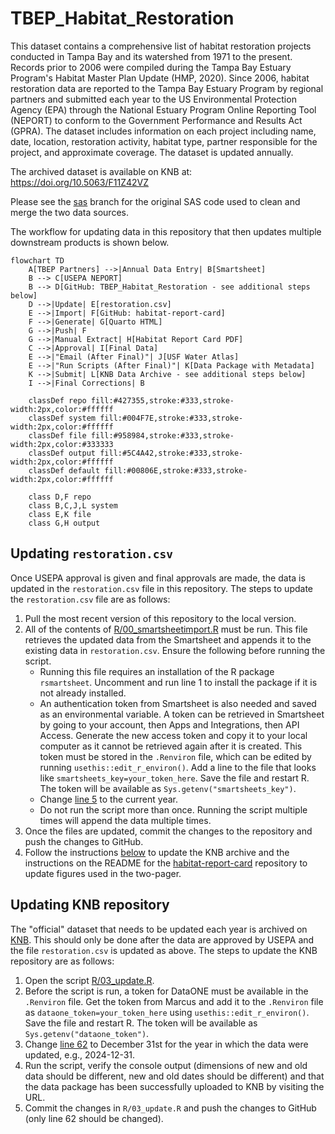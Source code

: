 # TBEP_Habitat_Restoration

This dataset contains a comprehensive list of habitat restoration projects conducted in Tampa Bay and its watershed from 1971 to the present. Records prior to 2006 were compiled during the Tampa Bay Estuary Program's Habitat Master Plan Update (HMP, 2020). Since 2006, habitat restoration data are reported to the Tampa Bay Estuary Program by regional partners and submitted each year to the US Environmental Protection Agency (EPA) through the National Estuary Program Online Reporting Tool (NEPORT) to conform to the Government Performance and Results Act (GPRA). The dataset includes information on each project including name, date, location, restoration activity, habitat type, partner responsible for the project, and approximate coverage. The dataset is updated annually.

The archived dataset is available on KNB at: <https://doi.org/10.5063/F11Z42VZ>

Please see the [sas](https://github.com/tbep-tech/TBEP_Habitat_Restoration/tree/sas) branch for the original SAS code used to clean and merge the two data sources.

The workflow for updating data in this repository that then updates multiple downstream products is shown below.  

```mermaid
flowchart TD
    A[TBEP Partners] -->|Annual Data Entry| B[Smartsheet]
    B --> C[USEPA NEPORT]
    B --> D[GitHub: TBEP_Habitat_Restoration - see additional steps below]
    D -->|Update| E[restoration.csv]
    E -->|Import| F[GitHub: habitat-report-card]
    F -->|Generate| G[Quarto HTML]
    G -->|Push| F
    G -->|Manual Extract| H[Habitat Report Card PDF]
    C -->|Approval| I[Final Data]
    E -->|"Email (After Final)"| J[USF Water Atlas]
    E -->|"Run Scripts (After Final)"| K[Data Package with Metadata]
    K -->|Submit| L[KNB Data Archive - see additional steps below]
    I -->|Final Corrections| B
    
    classDef repo fill:#427355,stroke:#333,stroke-width:2px,color:#ffffff
    classDef system fill:#004F7E,stroke:#333,stroke-width:2px,color:#ffffff
    classDef file fill:#958984,stroke:#333,stroke-width:2px,color:#333333
    classDef output fill:#5C4A42,stroke:#333,stroke-width:2px,color:#ffffff
    classDef default fill:#00806E,stroke:#333,stroke-width:2px,color:#ffffff
    
    class D,F repo
    class B,C,J,L system
    class E,K file
    class G,H output
```    

## Updating `restoration.csv`

Once USEPA approval is given and final approvals are made, the data is updated in the `restoration.csv` file in this repository. The steps to update the `restoration.csv` file are as follows:

1. Pull the most recent version of this repository to the local version. 
1. All of the contents of [R/00_smartsheetimport.R](https://github.com/tbep-tech/TBEP_Habitat_Restoration/blob/main/R/00_smartsheetimport.R) must be run.  This file retrieves the updated data from the Smartsheet and appends it to the existing data in `restoration.csv`.  Ensure the following before running the script.
     *  Running this file requires an installation of the R package `rsmartsheet`.  Uncomment and run line 1 to install the package if it is not already installed.
     * An authentication token from Smartsheet is also needed and saved as an environmental variable. A token can be retrieved in Smartsheet by going to your account, then Apps and Integrations, then API Access.  Generate the new access token and copy it to your local computer as it cannot be retrieved again after it is created.  This token must be stored in the `.Renviron` file, which can be edited by running `usethis::edit_r_environ()`.  Add a line to the file that looks like `smartsheets_key=your_token_here`.  Save the file and restart R.  The token will be available as `Sys.getenv("smartsheets_key")`.
     * Change [line 5](https://github.com/tbep-tech/TBEP_Habitat_Restoration/blob/a8b0d9b96e70815fc9fc9c3b3a0eb967e82edbb3/R/00_smartsheetimport.R#L5) to the current year.
     * Do not run the script more than once.  Running the script multiple times will append the data multiple times.
1. Once the files are updated, commit the changes to the repository and push the changes to GitHub.
1. Follow the instructions [below](https://github.com/tbep-tech/TBEP_Habitat_Restoration/tree/main?tab=readme-ov-file#updating-knb-repository) to update the KNB archive and the instructions on the README for the [habitat-report-card](https://github.com/tbep-tech/habitat-report-card) repository to update figures used in the two-pager.

## Updating KNB repository

The "official" dataset that needs to be updated each year is archived on [KNB](https://knb.ecoinformatics.org/view/doi:10.5063/F11Z42VZ). This should only be done after the data are approved by USEPA and the file `restoration.csv` is updated as above. The steps to update the KNB repository are as follows:

1. Open the script [R/03_update.R](https://github.com/tbep-tech/TBEP_Habitat_Restoration/blob/main/R/03_update.R).
1. Before the script is run, a token for DataONE must be available in the `.Renviron` file.  Get the token from Marcus and add it to the `.Renviron` file as `dataone_token=your_token_here` using `usethis::edit_r_environ()`.  Save the file and restart R.  The token will be available as `Sys.getenv("dataone_token")`.
1. Change [line 62](https://github.com/tbep-tech/TBEP_Habitat_Restoration/blob/a8b0d9b96e70815fc9fc9c3b3a0eb967e82edbb3/R/03_update.R#L62) to December 31st for the year in which the data were updated, e.g., 2024-12-31.  
1. Run the script, verify the console output (dimensions of new and old data should be different, new and old dates should be different) and that the data package has been successfully uploaded to KNB by visiting the URL.
1. Commit the changes in `R/03_update.R` and push the changes to GitHub (only line 62 should be changed).


